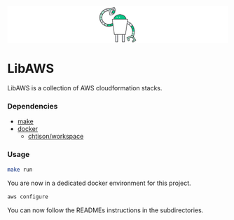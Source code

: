 ![libaws](misc/libaws.png)
# LibAWS

LibAWS is a collection of AWS cloudformation stacks.

### Dependencies
- [make](https://www.gnu.org/software/make/)
- [docker](https://www.docker.com/)
	* [chtison/workspace](https://github.com/chtison/workspace)

### Usage
```sh
make run
```
You are now in a dedicated docker environment for this project.
```sh
aws configure
```
You can now follow the READMEs instructions in the subdirectories.
